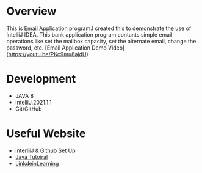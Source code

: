 # Overview
This is Email Application program.I created this to demonstrate the use of IntelliJ IDEA.
This bank application program contants simple email operations like set the mailbox capacity, set the alternate email, change the password, etc.
[Email Application Demo Video] (https://youtu.be/PKc9mu8ajdU) 
# Development
* JAVA 8
* intelliJ.2021.1.1
* Git/GitHub
# Useful Website 
* [interlliJ & Github Set Up](https://www.jetbrains.com/help/idea/github.html)
* [Java Tutoiral](https://www.w3schools.com/java/java_operators.asp)
* [LinkdeinLearning](https://www.linkedin.com/learning)
